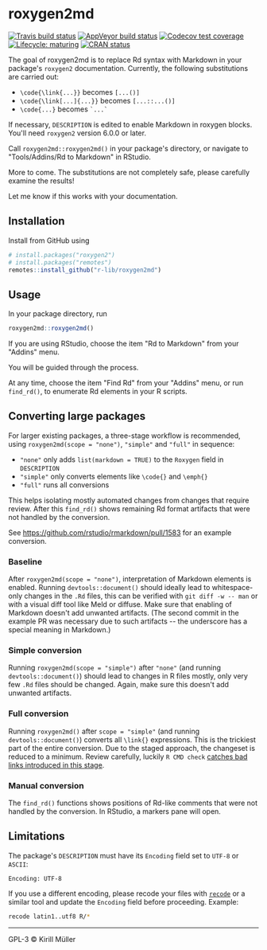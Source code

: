# roxygen2md

<!-- badges: start -->
[![Travis build status](https://travis-ci.org/r-lib/roxygen2md.svg?branch=master)](https://travis-ci.org/r-lib/roxygen2md)
[![AppVeyor build status](https://ci.appveyor.com/api/projects/status/github/r-lib/roxygen2md?branch=master&svg=true)](https://ci.appveyor.com/project/r-lib/roxygen2md)
[![Codecov test coverage](https://codecov.io/gh/r-lib/roxygen2md/branch/master/graph/badge.svg)](https://codecov.io/gh/r-lib/roxygen2md?branch=master)
[![Lifecycle: maturing](https://img.shields.io/badge/lifecycle-maturing-blue.svg)](https://www.tidyverse.org/lifecycle/#maturing)
[![CRAN status](https://www.r-pkg.org/badges/version/roxygen2md)](https://cran.r-project.org/package=roxygen2md)
<!-- badges: end -->

The goal of roxygen2md is to replace Rd syntax with Markdown
in your package's `roxygen2` documentation.
Currently, the following substitutions are carried out:

- `\code{\link{...}}` becomes `[...()]`
- `\code{\link[...]{...}}` becomes `[...::...()]`
- `\code{...}` becomes `` `...` ``

If necessary, `DESCRIPTION` is edited to enable Markdown in roxygen blocks.
You'll need `roxygen2` version 6.0.0 or later.

Call `roxygen2md::roxygen2md()` in your package's directory, or navigate to "Tools/Addins/Rd to Markdown" in RStudio.

More to come. The substitutions are not completely safe,
please carefully examine the results!

Let me know if this works with your documentation.


## Installation

Install from GitHub using

```r
# install.packages("roxygen2")
# install.packages("remotes")
remotes::install_github("r-lib/roxygen2md")
```


## Usage

In your package directory, run

```r
roxygen2md::roxygen2md()
```

If you are using RStudio, choose the item "Rd to Markdown" from your "Addins" menu.

You will be guided through the process.

At any time, choose the item "Find Rd" from your "Addins" menu, or run `find_rd()`, to enumerate Rd elements in your R scripts.



## Converting large packages

For larger existing packages, a three-stage workflow is recommended, using `roxygen2md(scope = "none")`, `"simple"` and `"full"` in sequence:

- `"none"` only adds `list(markdown = TRUE)` to the `Roxygen` field in `DESCRIPTION`
- `"simple"` only converts elements like `\code{}` and `\emph{}`
- `"full"` runs all conversions

This helps isolating mostly automated changes from changes that require review.  After this `find_rd()` shows remaining Rd format artifacts that were not handled by the conversion.

See https://github.com/rstudio/rmarkdown/pull/1583 for an example conversion.

### Baseline

After `roxygen2md(scope = "none")`, interpretation of Markdown elements is enabled.  Running `devtools::document()` should ideally lead to whitespace-only changes in the `.Rd` files, this can be verified with `git diff -w -- man` or with a visual diff tool like Meld or diffuse.  Make sure that enabling of Markdown doesn't add unwanted artifacts.  (The second commit in the example PR was necessary due to such artifacts -- the underscore has a special meaning in Markdown.)

### Simple conversion

Running `roxygen2md(scope = "simple")` after `"none"` (and running `devtools::document()`) should lead to changes in R files mostly, only very few `.Rd` files should be changed.  Again, make sure this doesn't add unwanted artifacts.

### Full conversion

Running `roxygen2md()` after `scope = "simple"` (and running `devtools::document()`) converts all `\link{}` expressions.  This is the trickiest part of the entire conversion.  Due to the staged approach, the changeset is reduced to a minimum.  Review carefully, luckily `R CMD check` [catches bad links introduced in this stage](https://travis-ci.org/rstudio/rmarkdown/jobs/535140289#L1121).

### Manual conversion

The `find_rd()` functions shows positions of Rd-like comments that were not handled by the conversion.  In RStudio, a markers pane will open.


## Limitations

The package's `DESCRIPTION` must have its `Encoding` field set to `UTF-8` or `ASCII`:

```
Encoding: UTF-8
```

If you use a different encoding, please recode your files with [`recode`](http://manpages.ubuntu.com/manpages/xenial/man1/recode.1.html) or a similar tool and update the `Encoding` field before proceeding. Example:

```sh
recode latin1..utf8 R/*
```

-----

GPL-3 © Kirill Müller
